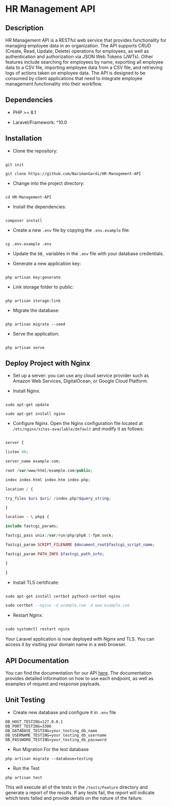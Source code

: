 
# HR Management API

  

## Description

  

HR Management API is a RESTful web service that provides functionality for managing employee data in an organization. The API supports CRUD (Create, Read, Update, Delete) operations for employees, as well as authentication and authorization via JSON Web Tokens (JWTs). Other features include searching for employees by name, exporting all employee data to a CSV file, importing employee data from a CSV file, and retrieving logs of actions taken on employee data. The API is designed to be consumed by client applications that need to integrate employee management functionality into their workflow.

  

## Dependencies

  

- PHP >= 8.1

- Laravel/Framework: ^10.0

  

## Installation

  

* Clone the repository:

```

git init

git clone https://github.com/NarimanGardi/HR-Management-API

```

* Change into the project directory:

```

cd HR-Management-API

```

* Install the dependencies:

```

composer install

```

* Create a new `.env` file by copying the `.env.example` file:

```

cp .env.example .env

```

* Update the `DB_` variables in the `.env` file with your database credentials.

* Generate a new application key:

```

php artisan key:generate

```

  

* Link storage folder to public:

```

php artisan storage:link

```

* Migrate the database:

```

php artisan migrate --seed

```

* Serve the application:

```

php artisan serve

```

  

## Deploy Project with Nginx

* Set up a server: you can use any cloud service provider such as Amazon Web Services, DigitalOcean, or Google Cloud Platform.

  

* Install Nginx.

```

sudo apt-get update

sudo apt-get install nginx

```

  

* Configure Nginx. Open the Nginx configuration file located at `/etc/nginx/sites-available/default` and modify it as follows:

```php

server {

listen 80;

server_name example.com;

root /var/www/html/example.com/public;

index index.html index.htm index.php;

location / {

try_files $uri $uri/ /index.php?$query_string;

}

location ~ \.php$ {

include fastcgi_params;

fastcgi_pass unix:/var/run/php/php8.1-fpm.sock;

fastcgi_param SCRIPT_FILENAME $document_root$fastcgi_script_name;

fastcgi_param PATH_INFO $fastcgi_path_info;

}

}

```

  

* Install TLS certificate:

```sql

sudo apt-get install certbot python3-certbot-nginx

sudo certbot --nginx -d example.com -d www.example.com

```

  

* Restart Nginx:

```sql

sudo systemctl restart nginx

```

  

Your Laravel application is now deployed with Nginx and TLS. You can access it by visiting your domain name in a web browser.

  
  

## API Documentation

  

You can find the documentation for our API [here](https://documenter.getpostman.com/view/22853456/2s93RUvXa8). The documentation provides detailed information on how to use each endpoint, as well as examples of request and response payloads.

  

## Unit Testing

  
* Create new database and configure it in `.env` file
```
DB_HOST_TESTING=127.0.0.1
DB_PORT_TESTING=3306
DB_DATABASE_TESTING=your_testing_db_name
DB_USERNAME_TESTING=your_testing_db_username
DB_PASSWORD_TESTING=your_testing_db_password
```

* Run Migration For the test database
```
php artisan migrate --database=testing
```

* Run the Test

`php artisan test`

  

This will execute all of the tests in the `/tests/Feature` directory and generate a report of the results. If any tests fail, the report will indicate which tests failed and provide details on the nature of the failure.